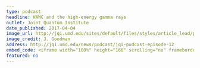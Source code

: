 ```yaml
---
type: podcast
headline: HAWC and the high-energy gamma rays
outlet: Joint Quantum Institute
date_published: 2017-04-04
image_url: http://jqi.umd.edu/sites/default/files/styles/article_lead/public/images/hawcorizaba.jpg?itok=_KJBaQMi
image_credit: J. Goodman
address: http://jqi.umd.edu/news/podcast/jqi-podcast-episode-12
embed_code: <iframe width="100%" height="166" scrolling="no" frameborder="no" src="https://w.soundcloud.com/player/?url=https%3A//api.soundcloud.com/tracks/316085200"></iframe>
featured: no
---
```


